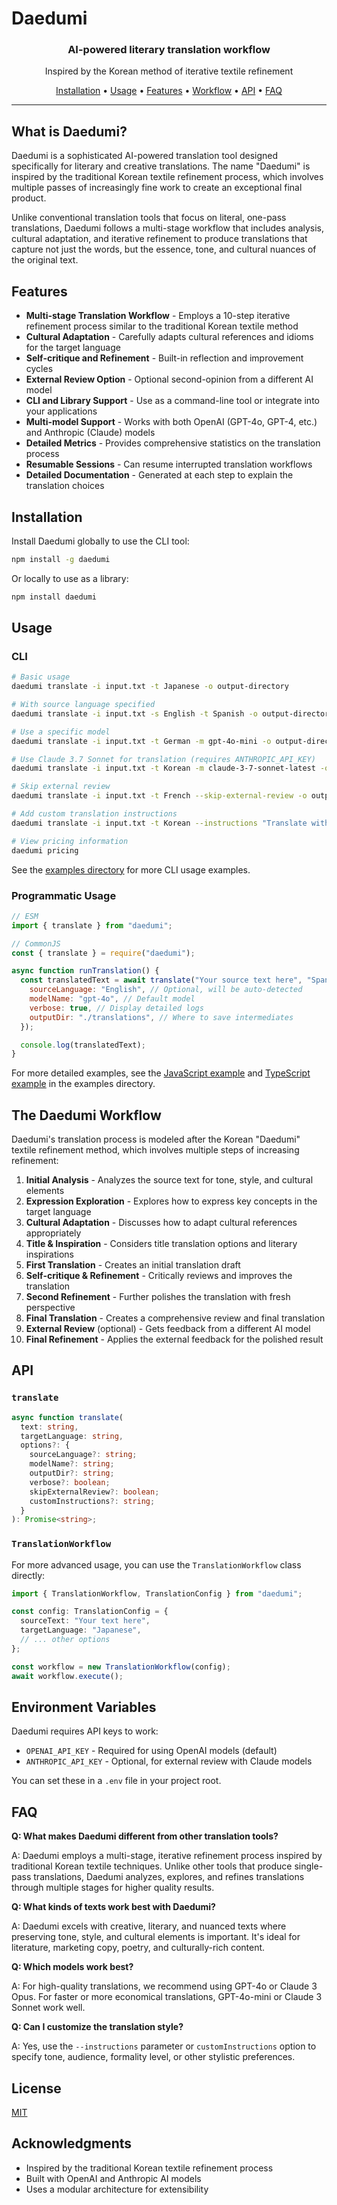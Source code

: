 # Daedumi

<div align="center">
  <h3>AI-powered literary translation workflow</h3>
  <p>Inspired by the Korean method of iterative textile refinement</p>

  <p>
    <a href="#installation">Installation</a> •
    <a href="#usage">Usage</a> •
    <a href="#features">Features</a> •
    <a href="#the-daedumi-workflow">Workflow</a> •
    <a href="#api">API</a> •
    <a href="#faq">FAQ</a>
  </p>
</div>

---

## What is Daedumi?

Daedumi is a sophisticated AI-powered translation tool designed specifically for literary and creative translations. The name "Daedumi" is inspired by the traditional Korean textile refinement process, which involves multiple passes of increasingly fine work to create an exceptional final product.

Unlike conventional translation tools that focus on literal, one-pass translations, Daedumi follows a multi-stage workflow that includes analysis, cultural adaptation, and iterative refinement to produce translations that capture not just the words, but the essence, tone, and cultural nuances of the original text.

## Features

- **Multi-stage Translation Workflow** - Employs a 10-step iterative refinement process similar to the traditional Korean textile method
- **Cultural Adaptation** - Carefully adapts cultural references and idioms for the target language
- **Self-critique and Refinement** - Built-in reflection and improvement cycles
- **External Review Option** - Optional second-opinion from a different AI model
- **CLI and Library Support** - Use as a command-line tool or integrate into your applications
- **Multi-model Support** - Works with both OpenAI (GPT-4o, GPT-4, etc.) and Anthropic (Claude) models
- **Detailed Metrics** - Provides comprehensive statistics on the translation process
- **Resumable Sessions** - Can resume interrupted translation workflows
- **Detailed Documentation** - Generated at each step to explain the translation choices

## Installation

Install Daedumi globally to use the CLI tool:

```bash
npm install -g daedumi
```

Or locally to use as a library:

```bash
npm install daedumi
```

## Usage

### CLI

```bash
# Basic usage
daedumi translate -i input.txt -t Japanese -o output-directory

# With source language specified
daedumi translate -i input.txt -s English -t Spanish -o output-directory

# Use a specific model
daedumi translate -i input.txt -t German -m gpt-4o-mini -o output-directory

# Use Claude 3.7 Sonnet for translation (requires ANTHROPIC_API_KEY)
daedumi translate -i input.txt -t Korean -m claude-3-7-sonnet-latest -o output-directory

# Skip external review
daedumi translate -i input.txt -t French --skip-external-review -o output-directory

# Add custom translation instructions
daedumi translate -i input.txt -t Korean --instructions "Translate with a formal tone suitable for academic audiences" -o output-directory

# View pricing information
daedumi pricing
```

See the [examples directory](./examples/cli-example.md) for more CLI usage examples.

### Programmatic Usage

```javascript
// ESM
import { translate } from "daedumi";

// CommonJS
const { translate } = require("daedumi");

async function runTranslation() {
  const translatedText = await translate("Your source text here", "Spanish", {
    sourceLanguage: "English", // Optional, will be auto-detected
    modelName: "gpt-4o", // Default model
    verbose: true, // Display detailed logs
    outputDir: "./translations", // Where to save intermediates
  });

  console.log(translatedText);
}
```

For more detailed examples, see the [JavaScript example](./examples/programmatic-example.js) and [TypeScript example](./examples/programmatic-example.ts) in the examples directory.

## The Daedumi Workflow

Daedumi's translation process is modeled after the Korean "Daedumi" textile refinement method, which involves multiple steps of increasing refinement:

1. **Initial Analysis** - Analyzes the source text for tone, style, and cultural elements
2. **Expression Exploration** - Explores how to express key concepts in the target language
3. **Cultural Adaptation** - Discusses how to adapt cultural references appropriately
4. **Title & Inspiration** - Considers title translation options and literary inspirations
5. **First Translation** - Creates an initial translation draft
6. **Self-critique & Refinement** - Critically reviews and improves the translation
7. **Second Refinement** - Further polishes the translation with fresh perspective
8. **Final Translation** - Creates a comprehensive review and final translation
9. **External Review** (optional) - Gets feedback from a different AI model
10. **Final Refinement** - Applies the external feedback for the polished result

## API

### `translate`

```typescript
async function translate(
  text: string,
  targetLanguage: string,
  options?: {
    sourceLanguage?: string;
    modelName?: string;
    outputDir?: string;
    verbose?: boolean;
    skipExternalReview?: boolean;
    customInstructions?: string;
  }
): Promise<string>;
```

### `TranslationWorkflow`

For more advanced usage, you can use the `TranslationWorkflow` class directly:

```typescript
import { TranslationWorkflow, TranslationConfig } from "daedumi";

const config: TranslationConfig = {
  sourceText: "Your text here",
  targetLanguage: "Japanese",
  // ... other options
};

const workflow = new TranslationWorkflow(config);
await workflow.execute();
```

## Environment Variables

Daedumi requires API keys to work:

- `OPENAI_API_KEY` - Required for using OpenAI models (default)
- `ANTHROPIC_API_KEY` - Optional, for external review with Claude models

You can set these in a `.env` file in your project root.

## FAQ

**Q: What makes Daedumi different from other translation tools?**

A: Daedumi employs a multi-stage, iterative refinement process inspired by traditional Korean textile techniques. Unlike other tools that produce single-pass translations, Daedumi analyzes, explores, and refines translations through multiple stages for higher quality results.

**Q: What kinds of texts work best with Daedumi?**

A: Daedumi excels with creative, literary, and nuanced texts where preserving tone, style, and cultural elements is important. It's ideal for literature, marketing copy, poetry, and culturally-rich content.

**Q: Which models work best?**

A: For high-quality translations, we recommend using GPT-4o or Claude 3 Opus. For faster or more economical translations, GPT-4o-mini or Claude 3 Sonnet work well.

**Q: Can I customize the translation style?**

A: Yes, use the `--instructions` parameter or `customInstructions` option to specify tone, audience, formality level, or other stylistic preferences.

## License

[MIT](LICENSE)

## Acknowledgments

- Inspired by the traditional Korean textile refinement process
- Built with OpenAI and Anthropic AI models
- Uses a modular architecture for extensibility
